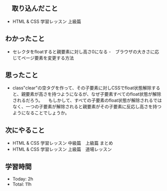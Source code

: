 ## 　取り込んだこと
- HTML & CSS 学習レッスン 上級篇

## わかったこと
- セレクタをfloatすると親要素に対し高さ0になる
-　ブラウザの大きさに応じてページ要素を変更する方法

## 思ったこと
- class"clear"の空タグを作って、その子要素に対しCSSでfloat状態解除すると、親要素が高さを持つようになるが、なぜ子要素すべてのfloat状態が解除されるだろう。
　もしかして、すべての子要素のfloat状態が解除されるではなく、一つの子要素が解除されると親要素がその子要素に反応し高さを持つようになることでしょうか。
 
## 次にやること
- HTML & CSS 学習レッスン 中級篇　上級篇 まとめ
- HTML & CSS 学習レッスン 上級篇　道場レッスン

## 学習時間
- Today: 2h
- Total: 11h
